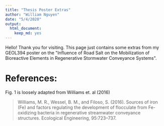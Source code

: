 ```yaml
---
title: "Thesis Poster Extras"
author: "William Nguyen"
date: "5/4/2020"
output: 
  html_document:
    keep_md: yes
---
```


Hello! Thank you for visiting. This page just contains some extras from my GEOL394 poster on the "Influence of Road Salt on the Mobilization of Bioreactive Elements in Regenerative Stormwater Conveyance Systems".

# References:

Fig. 1 is loosely adapted from Williams et. al (2016)

> Williams, M. R., Wessel, B. M., and Filoso, S. (2016). Sources of iron (Fe) and factors regulating the development of flocculate from Fe-oxidizing bacteria in regenerative streamwater conveyance structures. Ecological Engineering, 95:723–737.
